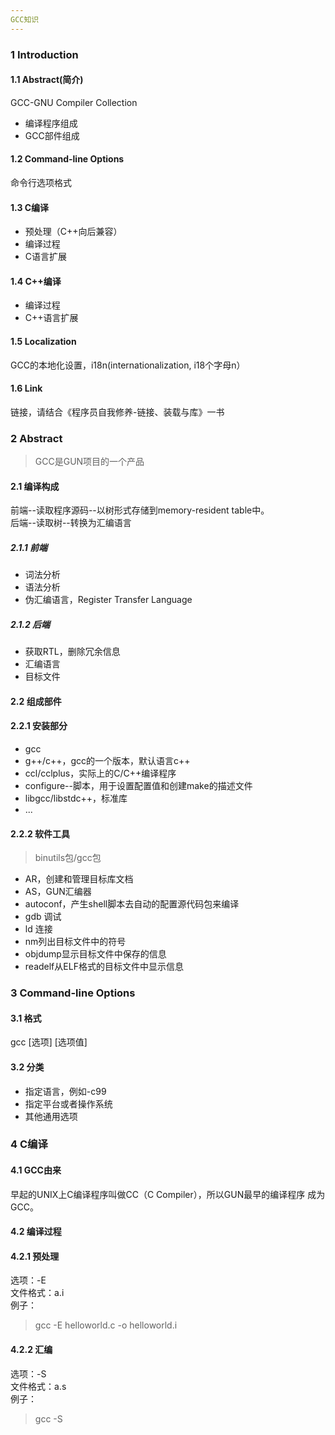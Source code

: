```yaml
---
GCC知识
---
```



### 1 Introduction
#### 1.1 Abstract(简介)
GCC-GNU Compiler Collection
- 编译程序组成
- GCC部件组成

#### 1.2 Command-line Options
命令行选项格式

#### 1.3 C编译
- 预处理（C++向后兼容）
- 编译过程
- C语言扩展

#### 1.4 C++编译
- 编译过程
- C++语言扩展

#### 1.5 Localization
GCC的本地化设置，i18n(internationalization, i18个字母n）

#### 1.6 Link
链接，请结合《程序员自我修养-链接、装载与库》一书


### 2 Abstract
> GCC是GUN项目的一个产品
#### 2.1 编译构成
前端--读取程序源码--以树形式存储到memory-resident table中。  
后端--读取树--转换为汇编语言
##### 2.1.1 前端
- 词法分析
- 语法分析
- 伪汇编语言，Register Transfer Language
##### 2.1.2 后端
- 获取RTL，删除冗余信息
- 汇编语言
- 目标文件

#### 2.2 组成部件
#### 2.2.1 安装部分
- gcc
- g++/c++，gcc的一个版本，默认语言c++
- ccl/cclplus，实际上的C/C++编译程序
- configure--脚本，用于设置配置值和创建make的描述文件
- libgcc/libstdc++，标准库
- ...
#### 2.2.2 软件工具
> binutils包/gcc包
- AR，创建和管理目标库文档
- AS，GUN汇编器
- autoconf，产生shell脚本去自动的配置源代码包来编译
- gdb 调试
- ld 连接
- nm列出目标文件中的符号
- objdump显示目标文件中保存的信息
- readelf从ELF格式的目标文件中显示信息


### 3 Command-line Options
#### 3.1 格式
gcc [选项] [选项值]

#### 3.2 分类
- 指定语言，例如-c99
- 指定平台或者操作系统
- 其他通用选项


### 4 C编译
#### 4.1 GCC由来
早起的UNIX上C编译程序叫做CC（C Compiler），所以GUN最早的编译程序
成为GCC。

#### 4.2 编译过程
#### 4.2.1 预处理
选项：-E  
文件格式：a.i  
例子：
> gcc -E helloworld.c -o helloworld.i

#### 4.2.2 汇编
选项：-S  
文件格式：a.s  
例子：
> gcc -S 
